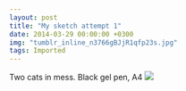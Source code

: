 ```yaml
---
layout: post
title: "My sketch attempt 1"
date: 2014-03-29 00:00:00 +0300
img: "tumblr_inline_n3766gBJjR1qfp23s.jpg"
tags: Imported
---
```


Two cats in mess. Black gel pen, A4 ![](/blog/assets/img/tumblr_inline_n3766gBJjR1qfp23s.jpg)